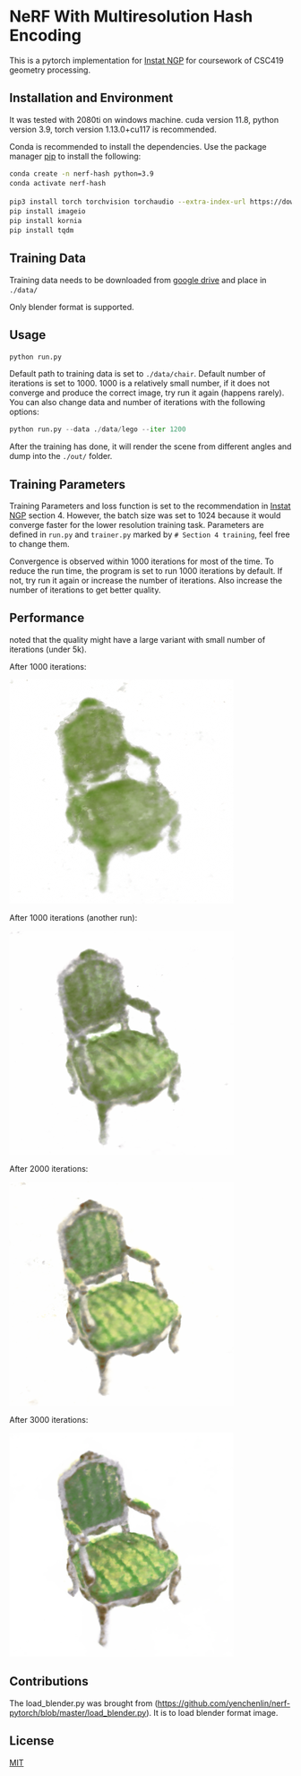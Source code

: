 # NeRF With Multiresolution Hash Encoding

This is a pytorch implementation for [Instat NGP](https://nvlabs.github.io/instant-ngp/assets/mueller2022instant.pdf) for coursework of CSC419 geometry processing.

## Installation and Environment

It was tested with 2080ti on windows machine. cuda version 11.8, python version 3.9, torch version 1.13.0+cu117 is recommended.

Conda is recommended to install the dependencies. Use the package manager [pip](https://pip.pypa.io/en/stable/) to install the following:

```bash
conda create -n nerf-hash python=3.9
conda activate nerf-hash

pip3 install torch torchvision torchaudio --extra-index-url https://download.pytorch.org/whl/cu117
pip install imageio
pip install kornia
pip install tqdm
```


## Training Data

Training data needs to be downloaded from [google drive](https://drive.google.com/drive/folders/1JDdLGDruGNXWnM1eqY1FNL9PlStjaKWi) and place in `./data/`

Only blender format is supported. 

## Usage

```python
python run.py
```
Default path to training data is set to `./data/chair`. Default number of iterations is set to 1000. 1000 is a relatively small number, if it does not converge and produce the correct image, try run it again (happens rarely). You can also change data and number of iterations with the following options:

```python
python run.py --data ./data/lego --iter 1200
```

After the training has done, it will render the scene from different angles and dump into the `./out/` folder.

## Training Parameters

Training Parameters and loss function is set to the recommendation in [Instat NGP](https://nvlabs.github.io/instant-ngp/assets/mueller2022instant.pdf) section 4. However, the batch size was set to 1024 because it would converge faster for the lower resolution training task. Parameters are defined in `run.py` and `trainer.py` marked by `# Section 4 training`, feel free to change them.

Convergence is observed within 1000 iterations for most of the time. To reduce the run time, the program is set to run 1000 iterations by default. If not, try run it again or increase the number of iterations. Also increase the number of iterations to get better quality.


## Performance

noted that the quality might have a large variant with small number of iterations (under 5k).

After 1000 iterations:

![after 1k iters](output/1kiter.png)

After 1000 iterations (another run):

![after 1k iters](output/1kiter2.png)

After 2000 iterations:

![after 2k iters](output/2kiter.png)

After 3000 iterations:

![after 3k iters](output/3kiter.png)

## Contributions

The load_blender.py was brought from (https://github.com/yenchenlin/nerf-pytorch/blob/master/load_blender.py). It is to load blender format image.

## License

[MIT](https://choosealicense.com/licenses/mit/)